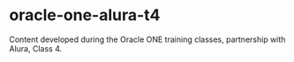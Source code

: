 # oracle-one-alura-t4
 Content developed during the Oracle ONE training classes, partnership with Alura, Class 4.